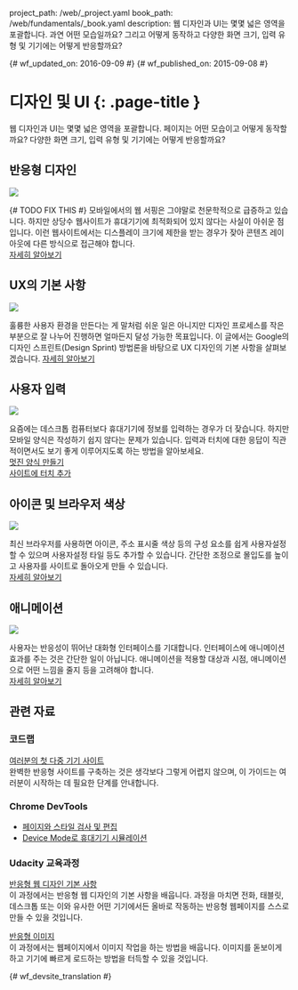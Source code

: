 project_path: /web/_project.yaml
book_path: /web/fundamentals/_book.yaml
description: 웹 디자인과 UI는 몇몇 넓은 영역을 포괄합니다. 과연 어떤 모습일까요? 그리고 어떻게 동작하고 다양한 화면 크기, 입력 유형 및 기기에는 어떻게 반응할까요?

{# wf_updated_on: 2016-09-09 #}
{# wf_published_on: 2015-09-08 #}

# 디자인 및 UI {: .page-title }

웹 디자인과 UI는 몇몇 넓은 영역을 포괄합니다. 페이지는 어떤 모습이고
어떻게 동작할까요? 다양한 화면 크기, 입력 유형 및 기기에는
어떻게 반응할까요?

<div class="attempt-left">
  <h2>반응형 디자인</h2>
  <img src="/web/images/md-icons/devices-short.png">
  <p>{# TODO FIX THIS #}
    모바일에서의 웹 서핑은 그야말로 천문학적으로 급증하고 있습니다. 하지만 상당수 웹사이트가
    휴대기기에 최적화되어 있지 않다는 사실이 아쉬운 점입니다. 이런 웹사이트에서는
    디스플레이 크기에 제한을 받는 경우가 잦아 콘텐츠 레이아웃에 다른 방식으로 접근해야 합니다.<br>
    <a href="responsive/">자세히 알아보기</a>
  </p>
</div>

<div class="attempt-right">
  <h2>UX의 기본 사항</h2>
  <a href="ux-basics/">
    <img src="/web/images/md-icons/assignment-short.png">
  </a>
  <p>
    훌륭한 사용자 환경을 만든다는 게 말처럼 쉬운 일은 아니지만
    디자인 프로세스를 작은 부분으로 잘 나누어 진행하면 얼마든지 달성 가능한 목표입니다. 이 글에서는 Google의 디자인 스프린트(Design Sprint)
    방법론을 바탕으로 UX 디자인의 기본 사항을 살펴보겠습니다.
    <a href="ux-basics/">자세히 알아보기</a>
  </p>
</div>

<div class="attempt-left">
  <h2>사용자 입력</h2>
  <a href="input/forms/">
    <img src="/web/images/md-icons/touch-short.png">
  </a>
  <p>
    요즘에는 데스크톱 컴퓨터보다 휴대기기에 정보를 입력하는 경우가 더 잦습니다.
    하지만 모바일 양식은 작성하기 쉽지 않다는 문제가 있습니다. 입력과 터치에 대한 응답이
    직관적이면서도 보기 좋게 이루어지도록 하는 방법을 알아보세요.<br>
    <a href="input/forms/">멋진 양식 만들기</a><br>
    <a href="input/touch/">사이트에 터치 추가</a>
  </p>
</div>



<div class="attempt-right">
  <h2>아이콘 및 브라우저 색상</h2>
  <a href="/web/fundamentals/design-and-ui/browser-customization/">
    <img src="/web/images/md-icons/image-short.png">
  </a>
  <p>
    최신 브라우저를 사용하면 아이콘, 주소 표시줄 색상 등의 구성 요소를
    쉽게 사용자설정할 수 있으며 사용자설정 타일 등도 추가할 수 있습니다. 간단한 조정으로
    몰입도를 높이고 사용자를 사이트로 돌아오게 만들 수 있습니다.<br>
    <a href="browser-customization/">자세히 알아보기</a>
  </p>
</div>
<div style="clear:both;"></div>
<div class="attempt-left">
  <h2>애니메이션</h2>
  <a href="animations/">
    <img src="/web/images/md-icons/movie-short.png">
  </a>
  <p>
    사용자는 반응성이 뛰어난 대화형 인터페이스를 기대합니다. 인터페이스에 애니메이션 효과를
    주는 것은 간단한 일이 아닙니다. 애니메이션을 적용할 대상과 시점, 애니메이션으로
    어떤 느낌을 줄지 등을 고려해야 합니다.<br>
    <a href="animations/">자세히 알아보기</a>
  </p>
</div>

<div style="clear:both;"></div>


## 관련 자료

### 코드랩

[여러분의 첫 다중 기기 사이트](/web/fundamentals/getting-started/your-first-multi-screen-site/) <br>
완벽한 반응형 사이트를 구축하는 것은 생각보다 그렇게 어렵지 않으며, 이 가이드는 여러분이 시작하는 데 필요한 단계를 안내합니다.

### Chrome DevTools

* [페이지와 스타일 검사 및 편집](/web/tools/chrome-devtools/inspect-styles/)
* [Device Mode로 휴대기기 시뮬레이션](/web/tools/chrome-devtools/device-mode/)


### Udacity 교육과정

[반응형 웹 디자인 기본 사항](https://www.udacity.com/course/responsive-web-design-fundamentals--ud893)<br>
이 과정에서는 반응형 웹 디자인의 기본 사항을 배웁니다.
과정을 마치면 전화, 태블릿, 데스크톱 또는 이와 유사한 어떤 기기에서든 올바로 작동하는 반응형 웹페이지를 스스로 만들 수 있을 것입니다.

[반응형 이미지](https://www.udacity.com/course/responsive-images--ud882)<br>
이 과정에서는 웹페이지에서 이미지 작업을 하는 방법을 배웁니다.
이미지를 돋보이게 하고 기기에 빠르게 로드하는 방법을 터득할 수 있을 것입니다.

<div style="clear:both;"></div>


{# wf_devsite_translation #}

